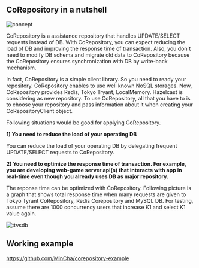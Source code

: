 ## CoRepository in a nutshell
![concept](http://good-samples.googlecode.com/files/corepository-concept.gif)

CoRepository is a assistance repository that handles UPDATE/SELECT requests instead of DB. With CoRepository, you can expect reducing the load of DB and improving the response time of transaction. Also, you don`t need to modify DB schema and migrate old data to CoRepository because the CoRepository ensures synchronization with DB by write-back mechanism.

In fact, CoRepository is a simple client library. So you need to ready your repository. CoRepository enables to use well known NoSQL storages. Now, CoRepository provides Redis, Tokyo Tryant, LocalMemory. Hazelcast is considering as new repository. To use CoRepository, all that you have to is to choose your repository and pass information about it when creating your CoRepositoryClient object. 

Following situations would be good for applying CoRepository.

**1) You need to reduce the load of your operating DB**

You can reduce the load of your operating DB by delegating frequent UPDATE/SELECT requests to CoRepository.

**2) You need to optimize the response time of transaction. For example, you are developing web-game server api(s) that interacts with app in real-time even though you already uses DB as major repository.**

The reponse time can be optimized with CoRepository. Following picture is a graph that shows total response time when many requests are given to Tokyo Tyrant CoRepository, Redis Corepository and MySQL DB. For testing, assume there are 1000 concurrency users that increase K1 and select K1 value again.

![ttvsdb](http://good-samples.googlecode.com/files/tt-vs-db4.gif)

## Working example
https://github.com/MinCha/corepository-example 
